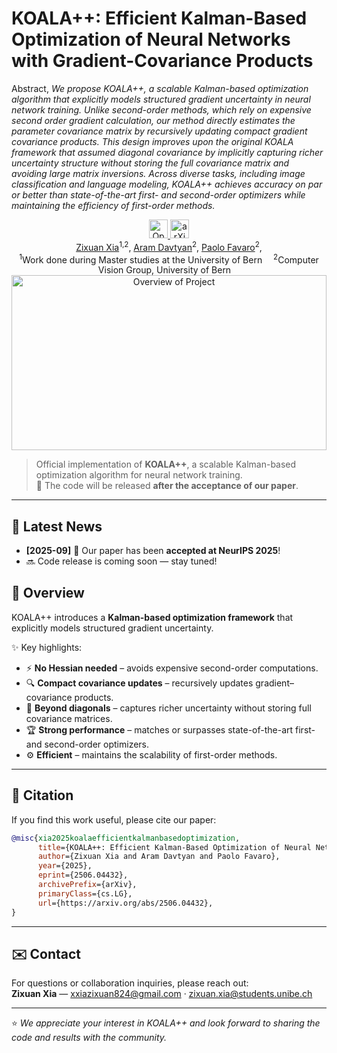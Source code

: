# KOALA++: Efficient Kalman-Based Optimization of Neural Networks with Gradient-Covariance Products

Abstract, _We propose KOALA++, a scalable Kalman-based optimization algorithm that explicitly models structured gradient uncertainty in neural network training. Unlike second-order methods, which rely on expensive second order gradient calculation, our method directly estimates the parameter covariance matrix by recursively updating compact gradient covariance products. This design improves upon the original KOALA framework that assumed diagonal covariance by implicitly capturing richer uncertainty structure without storing the full covariance matrix and avoiding large matrix inversions. Across diverse tasks, including image classification and language modeling, KOALA++ achieves accuracy on par or better than state-of-the-art first- and second-order optimizers while maintaining the efficiency of first-order methods._ 

<center>
<a href="https://openreview.net/group?id=NeurIPS.cc/2025/Conference/Authors&referrer=%5BHomepage%5D(%2F)" target="_blank">
    <img alt="OpenReview" src="https://img.shields.io/badge/OpenReview-KOALA++-blue?logo=openreview" height="30" />
</a>
<a href="https://arxiv.org/abs/2506.04432" target="_blank">
    <img alt="arXiv" src="https://img.shields.io/badge/arXiv-KOALA++-red?logo=arxiv" height="30" />
<div>
    <a href="https://sumxiaa.github.io/" target="_blank">Zixuan Xia</a><sup>1,2</sup>,</span>
    <a href="https://araachie.github.io/" target="_blank">Aram Davtyan</a><sup>2</sup>, </span>
    <a href="https://www.cvg.unibe.ch/people/favaro" target="_blank">Paolo Favaro</a><sup>2</sup>,</span>
</div>
<div>
    <sup>1</sup>Work done during Master studies at the University of Bern&emsp;
    <sup>2</sup>Computer Vision Group, University of Bern&emsp;
</div>
</center>
<center>
    <img src="imgs/KOALA++.png" alt="Overview of Project" width="100%" height="280"/>
</center>


> Official implementation of **KOALA++**, a scalable Kalman-based optimization algorithm for neural network training.  
> 📢 The code will be released **after the acceptance of our paper**.

---
## 📰 Latest News
- **[2025-09]** 🎉 Our paper has been **accepted at NeurIPS 2025**!  
- 🔜 Code release is coming soon — stay tuned!

## 📌 Overview
KOALA++ introduces a **Kalman-based optimization framework** that explicitly models structured gradient uncertainty.

✨ Key highlights:
- ⚡ **No Hessian needed** – avoids expensive second-order computations.  
- 🔍 **Compact covariance updates** – recursively updates gradient–covariance products.  
- 🧩 **Beyond diagonals** – captures richer uncertainty without storing full covariance matrices.  
- 🏆 **Strong performance** – matches or surpasses state-of-the-art first- and second-order optimizers.  
- ⚙️ **Efficient** – maintains the scalability of first-order methods.  

---

## 📖 Citation
If you find this work useful, please cite our paper:

```bibtex
@misc{xia2025koalaefficientkalmanbasedoptimization,
      title={KOALA++: Efficient Kalman-Based Optimization of Neural Networks with Gradient-Covariance Products}, 
      author={Zixuan Xia and Aram Davtyan and Paolo Favaro},
      year={2025},
      eprint={2506.04432},
      archivePrefix={arXiv},
      primaryClass={cs.LG},
      url={https://arxiv.org/abs/2506.04432}, 
}

```

---

## ✉️ Contact
For questions or collaboration inquiries, please reach out:  
**Zixuan Xia** — xxiazixuan824@gmail.com · zixuan.xia@students.unibe.ch 

---

⭐️ *We appreciate your interest in KOALA++ and look forward to sharing the code and results with the community.*

